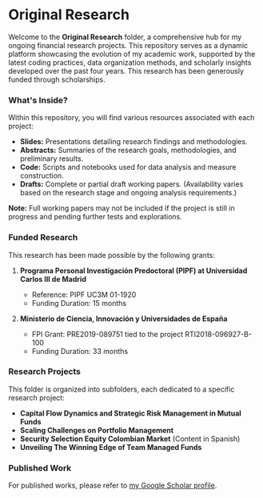 # Original Research

Welcome to the **Original Research** folder, a comprehensive hub for my ongoing financial research projects. This repository serves as a dynamic platform showcasing the evolution of my academic work, supported by the latest coding practices, data organization methods, and scholarly insights developed over the past four years. This research has been generously funded through scholarships.

### What's Inside?

Within this repository, you will find various resources associated with each project:
- **Slides:** Presentations detailing research findings and methodologies.
- **Abstracts:** Summaries of the research goals, methodologies, and preliminary results.
- **Code:** Scripts and notebooks used for data analysis and measure construction.
- **Drafts:** Complete or partial draft working papers. (Availability varies based on the research stage and ongoing analysis requirements.)

**Note:** Full working papers may not be included if the project is still in progress and pending further tests and explorations.

### Funded Research

This research has been made possible by the following grants:
1. **Programa Personal Investigación Predoctoral (PIPF) at Universidad Carlos III de Madrid**
   - Reference: PIPF UC3M 01-1920
   - Funding Duration: 15 months

2. **Ministerio de Ciencia, Innovación y Universidades de España**
   - FPI Grant: PRE2019-089751 tied to the project RTI2018-096927-B-100
   - Funding Duration: 33 months

### Research Projects

This folder is organized into subfolders, each dedicated to a specific research project:
- **Capital Flow Dynamics and Strategic Risk Management in Mutual Funds**
- **Scaling Challenges on Portfolio Management**
- **Security Selection Equity Colombian Market** (Content in Spanish)
- **Unveiling The Winning Edge of Team Managed Funds**

### Published Work

For published works, please refer to [my Google Scholar profile](https://scholar.google.com/citations?user=NgtStnAAAAAJ&hl=es). 